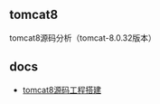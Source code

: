 ## tomcat8
tomcat8源码分析（tomcat-8.0.32版本）


## docs
- [tomcat8源码工程搭建](https://github.com/ThinkInOpenSource/tomcat8/issues/1)